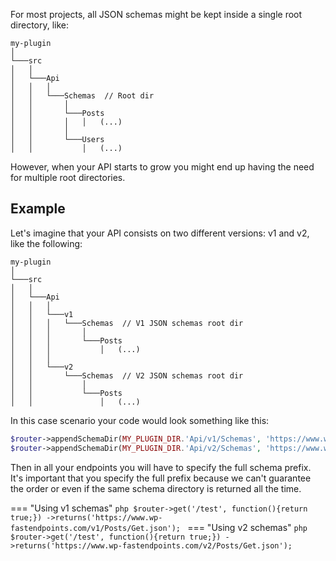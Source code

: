 For most projects, all JSON schemas might be kept inside a single root directory, like:

```text
my-plugin
│
└───src
│   │
│   └───Api
│   │   │
│   │   └───Schemas  // Root dir
│   │       │
│   │       └───Posts
│   │       │   │   (...)
│   │       │
│   │       └───Users
│   │           │   (...)
```

However, when your API starts to grow you might end up having the need for multiple root directories.

## Example

Let's imagine that your API consists on two different versions: v1 and v2, like the following:

```text
my-plugin
│
└───src
│   │
│   └───Api
│   │   │
│   │   └───v1
│   │   │   └───Schemas  // V1 JSON schemas root dir
│   │   │       │
│   │   │       └───Posts
│   │   │           │   (...)
│   │   │
│   │   └───v2
│   │       └───Schemas  // V2 JSON schemas root dir
│   │           │
│   │           └───Posts
│   │               │   (...)
```

In this case scenario your code would look something like this:

```php
$router->appendSchemaDir(MY_PLUGIN_DIR.'Api/v1/Schemas', 'https://www.wp-fastendpoints.com/v1');
$router->appendSchemaDir(MY_PLUGIN_DIR.'Api/v2/Schemas', 'https://www.wp-fastendpoints.com/v2');
```

Then in all your endpoints you will have to specify the full schema prefix. It's important that
you specify the full prefix because we can't guarantee the order or even if the same schema
directory is returned all the time.

=== "Using v1 schemas"
    ```php
    $router->get('/test', function(){return true;})
    ->returns('https://www.wp-fastendpoints.com/v1/Posts/Get.json');
    ```
=== "Using v2 schemas"
    ```php
    $router->get('/test', function(){return true;})
    ->returns('https://www.wp-fastendpoints.com/v2/Posts/Get.json');
    ```